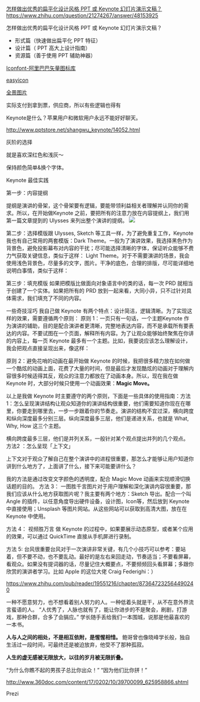 [怎样做出优秀的扁平化设计风格 PPT 或 Keynote 幻灯片演示文稿？](https://www.zhihu.com/question/21274267/answer/95533231)
https://www.zhihu.com/question/21274267/answer/48153925

怎样做出优秀的扁平化设计风格 PPT 或 Keynote 幻灯片演示文稿？

* 形式篇（快速做出扁平化 PPT 特征）
* 设计篇（ PPT 高大上设计指南）
* 资源篇（善于使用 PPT 辅助神器）

[Iconfont-阿里巴巴矢量图标库](http://www.iconfont.cn/collections/index?spm=a313x.7781069.1998910419.4&type=1)

[easyicon](https://www.easyicon.net/)


[全景图片](http://www.quanjing.com/)

实际支付到拿到票，供应商，所以有些逻辑也得有


Keynote是什么？苹果用户和微软用户永远不能好好聊天。


http://www.pptstore.net/shangwu_keynote/14052.html


灰阶的选择

就是喜欢深红色和浅灰～

保持颜色简单&换个字体。

Keynote 最佳实践

第一步：内容提纲

提纲是演讲的骨架，这个骨架要有逻辑，要能带领利益相关者理解并认同你的需求。所以，在开始做Keynote 之前，要把所有的注意力放在内容提纲上，我们用第一篇文章提到的 Ulysses 来列出整个演讲的提纲。
![](https://pic3.zhimg.com/94ac79d0c0bc82f8813b92f7510b3e54_b.jpg)

第二步：选择模版跟 Ulysses, Sketch 等工具一样，为了避免重复工作，Keynote 我也有自己常用的两套模版：Dark Theme。一般为了演讲效果，我选择黑色作为背景色，避免投影幕布对内容的干扰；尽可能选择清晰的字体，保证听众能够不费力气获取关键信息，类似于这样：
Light Theme。对于不需要演讲的场景，我会使用浅色背景色，尽量多的文字，图片。干净的底色，合理的排版，尽可能详细地说明白事情，类似于这样：

第三步：填充模版
如果把模版比做面向对象语言中的类的话，每一次 PRD 就相当于创建了一个实体。如果把所有的 PRD 放到一起来看，大同小异，只不过针对具体需求，我们填充了不同的内容。

一些奇技淫巧
我自己做 Keynote 有两个特点：设计简洁，逻辑清晰。为了实现这样的效果，需要遵循两个原则：
原则 1：一页只有一句话，一个主题Keynote 作为演讲的辅助，目的是配合演讲者更清晰，完整地表达内容，而不是承载所有要表达的内容。不要试图在一个页面，解释所有内容。为了让观众能够始终聚焦在你讲的内容上，每一页 Keynote 最多有一个主题。比如，我要说应该怎么理解设计，我会把观点直接呈现出来，像这样：

原则 2：避免花哨的动画在最开始做 Keynote 的时候，我把很多精力放在如何做一个酷炫的动画上面，花费了大量的时间，但是最后才发现酷炫的动画对于理解内容很多时候适得其反，观众的注意力都放在了动画本身。所以，现在我在做 Keynote 时，大部分时候只使用一个动画效果：**Magic Move。**

以上是我做 Keynote 时主要遵守的两个原则，下面是一些具体的使用指南：方法 1：怎么呈现演讲结构让观众知道你的演讲结构很重要，他们需要知道你现在在哪里，你要走到哪里去，一步一步跟着你的节奏走。演讲的结构不宜过深，横向跨度和纵向深度最多分别三层。纵向深度最多三层，他们是递进关系，也就是 What, Why, How 这三个主题。

横向跨度最多三层，他们是并列关系，一般针对某个观点提出并列的几个观点。
方法2 ：怎么呈现「上下文」

上下文对于观众了解自己在整个演讲中的进程很重要，那怎么才能够让用户知道你讲到什么地方了，上面讲了什么，接下来可能要讲什么？

我的方法是通过改变文字颜色的透明度，配合 Magic Move 动画来实现顺滑切换话题的目的。
方法 3： 一图胜千言图片对于用户理解和深化演讲内容很重要，那我们应该从什么地方获取图片呢？我主要有两个地方：Sketch 导出。配合一个叫 Angle 的插件，以任意角度导出硬件设备，设计图，Icon等，然后放到 Keynote 中直接使用；Unsplash 等图片网站。从这些网站可以获取到高清大图，放在在 Keynote 中使用。

方法 4： 视频胜万言
做 Keynote 的过程中，如果要展示动态原型，或者某个应用的效果，可以通过 QuickTime 直接从手机屏进行录制。

方法 5: 台风很重要台风对于一次演讲非常关键，有几个小技巧可以参考：要站着，但不要不动，也不要乱动。最好的是左右来回走动，节奏适当；不要看屏幕，看观众。如果没有提词器的话，尽量记住大概要点，不要频频回头看屏幕；多跟你欣赏的演讲者学习。比如 Apple 的这位大佬 Craig Federighi：）


https://www.zhihu.com/pub/reader/19551216/chapter/873647232564490240



一种不愿意努力，也不想看着别人努力的人。一种低着头就是干，从不在意外界流言蜚语的人。
“人优秀了，人脉也就有了，能让你进步的不是聚会，刷剧，打游戏，那种合群，合多了会膈应。”
学长随手丢给我们一本围城，说那是他最喜欢的一本书。

**人与人之间的相处，不是相互依附，是惺惺相惜。**
鲍哥曾也像晓峰学长般，独自生活过一段时间，可最终还是被迫放弃，他受不了那种孤寂。

**人生的虚无感被无限放大，以往的岁月被无限折叠。**

“为什么你瞧不起的男孩子总比你出众！”   “因为他们比你拼！”


http://www.360doc.com/content/17/0202/10/39700099_625958866.shtml


Prezi


